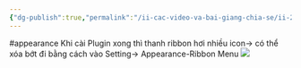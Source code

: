 ```yaml
---
{"dg-publish":true,"permalink":"/ii-cac-video-va-bai-giang-chia-se/ii-2-khac/chinh-sua-thanh-ribbon/","dgPassFrontmatter":true,"noteIcon":"1","created":"","updated":""}
---
```


#appearance 
Khi cài Plugin xong thì thanh ribbon hơi nhiều icon-> có thể xóa bớt đi bằng cách vào Setting-> Appearance-Ribbon Menu
![](https://i.imgur.com/kgnBicf.png)
